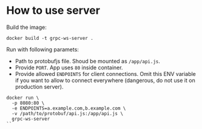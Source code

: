 # How to use server

Build the image: 
```
docker build -t grpc-ws-server .
```

Run with following paramets:
- Path to protobufjs file. Shoud be mounted as `/app/api.js`.
- Provide `PORT`. App uses `80` inside container.
- Provide allowed `ENDPOINTS` for client connections. Omit this ENV variable if you want to allow to connect everywhere (dangerous, do not use it on production server).

```
docker run \
  -p 8080:80 \
  -e ENDPOINTS=a.example.com,b.example.com \
  -v /path/to/protobuf/api.js:/app/api.js \
  grpc-ws-server
``
